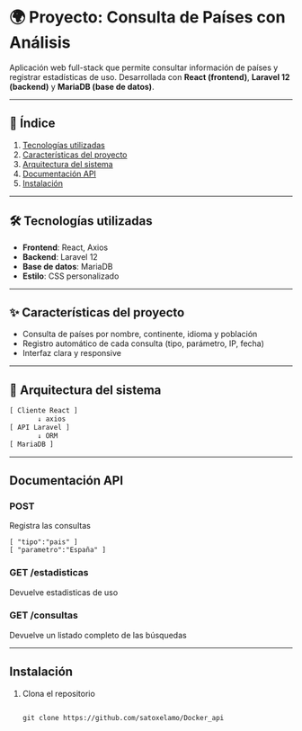 # 🌍 Proyecto: Consulta de Países con Análisis

Aplicación web full-stack que permite consultar información de países y registrar estadísticas de uso. Desarrollada con **React (frontend)**, **Laravel 12 (backend)** y **MariaDB (base de datos)**.

---

## 📑 Índice

1. [Tecnologías utilizadas](#-tecnologías-utilizadas)  
2. [Características del proyecto](#-características-del-proyecto)  
3. [Arquitectura del sistema](#-arquitectura-del-sistema)  
4. [Documentación API](#documentacion-api)  
5. [Instalación](#instalacion)  

---

## 🛠 Tecnologías utilizadas

- **Frontend**: React, Axios
- **Backend**: Laravel 12
- **Base de datos**: MariaDB
- **Estilo**: CSS personalizado
---

## ✨ Características del proyecto

- Consulta de países por nombre, continente, idioma y población
- Registro automático de cada consulta (tipo, parámetro, IP, fecha)
- Interfaz clara y responsive

---

## 🧱 Arquitectura del sistema

```txt
[ Cliente React ]
       ↓ axios
[ API Laravel ]
       ↓ ORM
[ MariaDB ]

```
---
## Documentación API
### POST
Registra las consultas

```
[ "tipo":"pais" ]
[ "parametro":"España" ]
```
### GET /estadisticas
Devuelve estadisticas de uso 

### GET /consultas 
Devuelve un listado completo de las búsquedas

---
## Instalación

1. Clona el repositorio
   
   ```
   
   git clone https://github.com/satoxelamo/Docker_api
   
   ```





















